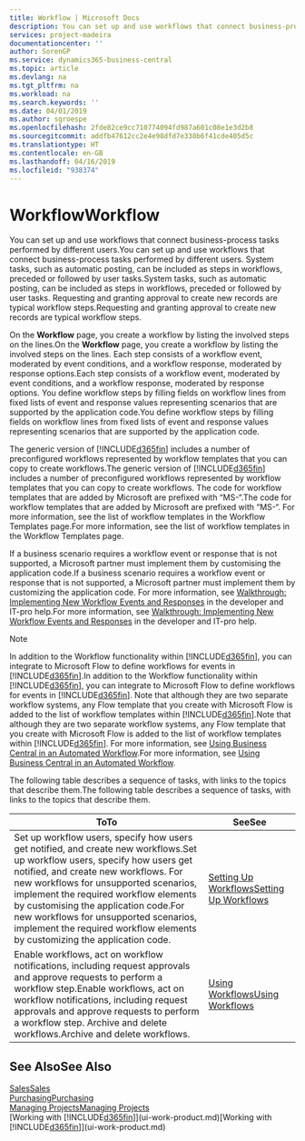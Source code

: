 ```yaml
---
title: Workflow | Microsoft Docs
description: You can set up and use workflows that connect business-process tasks performed by different users. System tasks, such as automatic posting, can be included as steps in workflows, preceded or followed by user tasks. Requesting and granting approval to create new records are typical workflow steps.
services: project-madeira
documentationcenter: ''
author: SorenGP
ms.service: dynamics365-business-central
ms.topic: article
ms.devlang: na
ms.tgt_pltfrm: na
ms.workload: na
ms.search.keywords: ''
ms.date: 04/01/2019
ms.author: sgroespe
ms.openlocfilehash: 2fde82ce9cc710774094fd987a601c08e1e3d2b8
ms.sourcegitcommit: addfb47612cc2e4e98dfd7e338b6f41cde405d5c
ms.translationtype: HT
ms.contentlocale: en-GB
ms.lasthandoff: 04/16/2019
ms.locfileid: "938374"
---
```

# <a name="workflow"></a><span data-ttu-id="6fb66-105">Workflow</span><span class="sxs-lookup"><span data-stu-id="6fb66-105">Workflow</span></span>
<span data-ttu-id="6fb66-106">You can set up and use workflows that connect business-process tasks performed by different users.</span><span class="sxs-lookup"><span data-stu-id="6fb66-106">You can set up and use workflows that connect business-process tasks performed by different users.</span></span> <span data-ttu-id="6fb66-107">System tasks, such as automatic posting, can be included as steps in workflows, preceded or followed by user tasks.</span><span class="sxs-lookup"><span data-stu-id="6fb66-107">System tasks, such as automatic posting, can be included as steps in workflows, preceded or followed by user tasks.</span></span> <span data-ttu-id="6fb66-108">Requesting and granting approval to create new records are typical workflow steps.</span><span class="sxs-lookup"><span data-stu-id="6fb66-108">Requesting and granting approval to create new records are typical workflow steps.</span></span>  

 <span data-ttu-id="6fb66-109">On the **Workflow** page, you create a workflow by listing the involved steps on the lines.</span><span class="sxs-lookup"><span data-stu-id="6fb66-109">On the **Workflow** page, you create a workflow by listing the involved steps on the lines.</span></span> <span data-ttu-id="6fb66-110">Each step consists of a workflow event, moderated by event conditions, and a workflow response, moderated by response options.</span><span class="sxs-lookup"><span data-stu-id="6fb66-110">Each step consists of a workflow event, moderated by event conditions, and a workflow response, moderated by response options.</span></span> <span data-ttu-id="6fb66-111">You define workflow steps by filling fields on workflow lines from fixed lists of event and response values representing scenarios that are supported by the application code.</span><span class="sxs-lookup"><span data-stu-id="6fb66-111">You define workflow steps by filling fields on workflow lines from fixed lists of event and response values representing scenarios that are supported by the application code.</span></span>  

 <span data-ttu-id="6fb66-112">The generic version of [!INCLUDE[d365fin](includes/d365fin_md.md)] includes a number of preconfigured workflows represented by workflow templates that you can copy to create workflows.</span><span class="sxs-lookup"><span data-stu-id="6fb66-112">The generic version of [!INCLUDE[d365fin](includes/d365fin_md.md)] includes a number of preconfigured workflows represented by workflow templates that you can copy to create workflows.</span></span> <span data-ttu-id="6fb66-113">The code for workflow templates that are added by Microsoft are prefixed with “MS-“.</span><span class="sxs-lookup"><span data-stu-id="6fb66-113">The code for workflow templates that are added by Microsoft are prefixed with “MS-“.</span></span> <span data-ttu-id="6fb66-114">For more information, see the list of workflow templates in the Workflow Templates page.</span><span class="sxs-lookup"><span data-stu-id="6fb66-114">For more information, see the list of workflow templates in the Workflow Templates page.</span></span>  

 <span data-ttu-id="6fb66-115">If a business scenario requires a workflow event or response that is not supported, a Microsoft partner must implement them by customising the application code.</span><span class="sxs-lookup"><span data-stu-id="6fb66-115">If a business scenario requires a workflow event or response that is not supported, a Microsoft partner must implement them by customizing the application code.</span></span> <span data-ttu-id="6fb66-116">For more information, see [Walkthrough: Implementing New Workflow Events and Responses](/dynamics-nav/Walkthrough--Implementing-New-Workflow-Events-and-Responses) in the developer and IT-pro help.</span><span class="sxs-lookup"><span data-stu-id="6fb66-116">For more information, see [Walkthrough: Implementing New Workflow Events and Responses](/dynamics-nav/Walkthrough--Implementing-New-Workflow-Events-and-Responses) in the developer and IT-pro help.</span></span>

 > [!NOTE]
 > <span data-ttu-id="6fb66-117">In addition to the Workflow functionality within [!INCLUDE[d365fin](includes/d365fin_md.md)], you can integrate to Microsoft Flow to define workflows for events in [!INCLUDE[d365fin](includes/d365fin_md.md)].</span><span class="sxs-lookup"><span data-stu-id="6fb66-117">In addition to the Workflow functionality within [!INCLUDE[d365fin](includes/d365fin_md.md)], you can integrate to Microsoft Flow to define workflows for events in [!INCLUDE[d365fin](includes/d365fin_md.md)].</span></span> <span data-ttu-id="6fb66-118">Note that although they are two separate workflow systems, any Flow template that you create with Microsoft Flow is added to the list of workflow templates within [!INCLUDE[d365fin](includes/d365fin_md.md)].</span><span class="sxs-lookup"><span data-stu-id="6fb66-118">Note that although they are two separate workflow systems, any Flow template that you create with Microsoft Flow is added to the list of workflow templates within [!INCLUDE[d365fin](includes/d365fin_md.md)].</span></span> <span data-ttu-id="6fb66-119">For more information, see [Using Business Central in an Automated Workflow](across-how-use-financials-data-source-flow.md).</span><span class="sxs-lookup"><span data-stu-id="6fb66-119">For more information, see [Using Business Central in an Automated Workflow](across-how-use-financials-data-source-flow.md).</span></span>  

 <span data-ttu-id="6fb66-120">The following table describes a sequence of tasks, with links to the topics that describe them.</span><span class="sxs-lookup"><span data-stu-id="6fb66-120">The following table describes a sequence of tasks, with links to the topics that describe them.</span></span>  

|<span data-ttu-id="6fb66-121">**To**</span><span class="sxs-lookup"><span data-stu-id="6fb66-121">**To**</span></span>|<span data-ttu-id="6fb66-122">**See**</span><span class="sxs-lookup"><span data-stu-id="6fb66-122">**See**</span></span>|  
|------------|-------------|  
|<span data-ttu-id="6fb66-123">Set up workflow users, specify how users get notified, and create new workflows.</span><span class="sxs-lookup"><span data-stu-id="6fb66-123">Set up workflow users, specify how users get notified, and create new workflows.</span></span> <span data-ttu-id="6fb66-124">For new workflows for unsupported scenarios, implement the required workflow elements by customising the application code.</span><span class="sxs-lookup"><span data-stu-id="6fb66-124">For new workflows for unsupported scenarios, implement the required workflow elements by customizing the application code.</span></span>|[<span data-ttu-id="6fb66-125">Setting Up Workflows</span><span class="sxs-lookup"><span data-stu-id="6fb66-125">Setting Up Workflows</span></span>](across-set-up-workflows.md)|  
|<span data-ttu-id="6fb66-126">Enable workflows, act on workflow notifications, including request approvals and approve requests to perform a workflow step.</span><span class="sxs-lookup"><span data-stu-id="6fb66-126">Enable workflows, act on workflow notifications, including request approvals and approve requests to perform a workflow step.</span></span> <span data-ttu-id="6fb66-127">Archive and delete workflows.</span><span class="sxs-lookup"><span data-stu-id="6fb66-127">Archive and delete workflows.</span></span>|[<span data-ttu-id="6fb66-128">Using Workflows</span><span class="sxs-lookup"><span data-stu-id="6fb66-128">Using Workflows</span></span>](across-use-workflows.md)|  

## <a name="see-also"></a><span data-ttu-id="6fb66-129">See Also</span><span class="sxs-lookup"><span data-stu-id="6fb66-129">See Also</span></span>  
[<span data-ttu-id="6fb66-130">Sales</span><span class="sxs-lookup"><span data-stu-id="6fb66-130">Sales</span></span>](sales-manage-sales.md)  
[<span data-ttu-id="6fb66-131">Purchasing</span><span class="sxs-lookup"><span data-stu-id="6fb66-131">Purchasing</span></span>](purchasing-manage-purchasing.md)  
[<span data-ttu-id="6fb66-132">Managing Projects</span><span class="sxs-lookup"><span data-stu-id="6fb66-132">Managing Projects</span></span>](projects-manage-projects.md)  
<span data-ttu-id="6fb66-133">[Working with [!INCLUDE[d365fin](includes/d365fin_md.md)]](ui-work-product.md)</span><span class="sxs-lookup"><span data-stu-id="6fb66-133">[Working with [!INCLUDE[d365fin](includes/d365fin_md.md)]](ui-work-product.md)</span></span>
